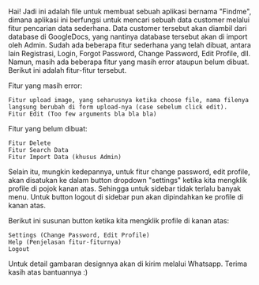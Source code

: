 

Hai! Jadi ini adalah file untuk membuat sebuah aplikasi bernama "Findme", dimana aplikasi ini berfungsi untuk mencari sebuah data customer melalui fitur pencarian data sederhana. Data customer tersebut akan diambil dari database di GoogleDocs, yang nantinya database tersebut akan di import oleh Admin. Sudah ada beberapa fitur sederhana yang telah dibuat, antara lain Registrasi, Login, Forgot Password, Change Password, Edit Profile, dll. Namun, masih ada beberapa fitur yang masih error ataupun belum dibuat. Berikut ini adalah fitur-fitur tersebut.

Fitur yang masih error:

    Fitur upload image, yang seharusnya ketika choose file, nama filenya langsung berubah di form upload-nya (case sebelum click edit).
    Fitur Edit (Too few arguments bla bla bla)

Fitur yang belum dibuat:

    Fitur Delete
    Fitur Search Data
    Fitur Import Data (khusus Admin)

Selain itu, mungkin kedepannya, untuk fitur change password, edit profile, akan disatukan ke dalam button dropdown "settings" ketika kita mengklik profile di pojok kanan atas. Sehingga untuk sidebar tidak terlalu banyak menu. Untuk button logout di sidebar pun akan dipindahkan ke profile di kanan atas.

Berikut ini susunan button ketika kita mengklik profile di kanan atas:

    Settings (Change Password, Edit Profile)
    Help (Penjelasan fitur-fiturnya)
    Logout

Untuk detail gambaran designnya akan di kirim melalui Whatsapp. Terima kasih atas bantuannya :)
